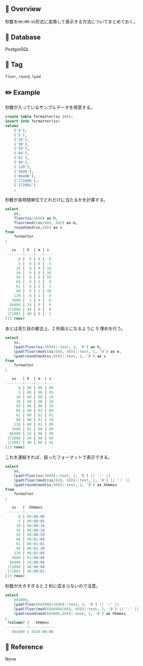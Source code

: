 ## :memo: Overview

秒数を`HH:MM:SS`形式に変換して表示する方法についてまとめておく。

## :floppy_disk: Database

PostgreSQL

## :bookmark: Tag

`floor`, `round`, `lpad`

## :pencil2: Example

秒数が入っているサンプルデータを用意する。

```sql
create table formatter(ss int);
insert into formatter(ss)
values
    ('0'),
    ('5'),
    ('10'),
    ('30'),
    ('59'),
    ('60'),
    ('61'),
    ('90'),
    ('120'),
    ('3600'),
    ('86400'),
    ('172800'),
    ('172801')
    ;
```

秒数が各時間単位でどれだけに当たるかを計算する。

```sql
select
    ss,
    floor(ss/3600) as h,
    floor(mod((ss/60), 60)) as m,
    round(mod(ss,60)) as s
from
    formatter
;

   ss   | h  | m | s
--------+----+---+----
      0 |  0 | 0 |  0
      5 |  0 | 0 |  5
     10 |  0 | 0 | 10
     30 |  0 | 0 | 30
     59 |  0 | 0 | 59
     60 |  0 | 1 |  0
     61 |  0 | 1 |  1
     90 |  0 | 1 | 30
    120 |  0 | 2 |  0
   3600 |  1 | 0 |  0
  86400 | 24 | 0 |  0
 172800 | 48 | 0 |  0
 172801 | 48 | 0 |  1
(13 rows)
```

あとは見た目の都合上、2 桁揃えになるように 0 埋めを行う。

```sql
select
    ss,
    lpad(floor(ss/3600)::text, 2, '0') as h,
    lpad(floor(mod((ss/60), 60))::text, 2, '0') as m,
    lpad(round(mod(ss,60))::text, 2, '0') as s
from
    formatter
;

   ss   | h  | m  | s
--------+----+----+----
      0 | 00 | 00 | 00
      5 | 00 | 00 | 05
     10 | 00 | 00 | 10
     30 | 00 | 00 | 30
     59 | 00 | 00 | 59
     60 | 00 | 01 | 00
     61 | 00 | 01 | 01
     90 | 00 | 01 | 30
    120 | 00 | 02 | 00
   3600 | 01 | 00 | 00
  86400 | 24 | 00 | 00
 172800 | 48 | 00 | 00
 172801 | 48 | 00 | 01
(13 rows)

```

これを連結すれば、狙ったフォーマットで表示できる。

```sql
select
    ss,
    lpad(floor(ss/3600)::text, 2, '0') || ':' ||
    lpad(floor(mod((ss/60), 60))::text, 2, '0') || ':' ||
    lpad(round(mod(ss,60))::text, 2, '0') as hhmmss
from
    formatter
;

   ss   |  hhmmss
--------+----------
      0 | 00:00:00
      5 | 00:00:05
     10 | 00:00:10
     30 | 00:00:30
     59 | 00:00:59
     60 | 00:01:00
     61 | 00:01:01
     90 | 00:01:30
    120 | 00:02:00
   3600 | 01:00:00
  86400 | 24:00:00
 172800 | 48:00:00
 172801 | 48:00:01
(13 rows)
```

秒数が大きすぎると 2 桁に収まらないので注意。

```sql
select
    604800,
    lpad(floor(604800/3600)::text, 4, '0') || ':' ||
    lpad(floor(mod((604800/60), 60))::text, 2, '0') || ':' ||
    lpad(round(mod(604800,60))::text, 2, '0') as hhmmss
;
 ?column? |   hhmmss
----------+------------
   604800 | 0168:00:00
```

## :closed_book: Reference

None
